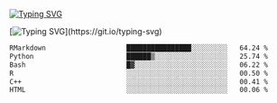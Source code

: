 [![Typing SVG](https://readme-typing-svg.demolab.com?font=Fira+Code&duration=1&pause=1000&center=true&vCenter=true&width=435&lines=Ivy+Streeter)](https://git.io/typing-svg)

[![Typing SVG](https://readme-typing-svg.demolab.com?font=Fira+Code&pause=1000&center=true&width=435&lines=Hello%2C+nice+to+meet+you!;I+am+a+researcher+in+biotech.;I+am+interested+in+bioinformatics.;I+am+self-taught+and+love+learning.;Feel+free+to+reach+out!)](https://git.io/typing-svg)
<!--START_SECTION:waka-->

```txt
RMarkdown                    ████████████████░░░░░░░░░   64.24 %
Python                       ██████▒░░░░░░░░░░░░░░░░░░   25.74 %
Bash                         █▓░░░░░░░░░░░░░░░░░░░░░░░   06.22 %
R                            ░░░░░░░░░░░░░░░░░░░░░░░░░   00.50 %
C++                          ░░░░░░░░░░░░░░░░░░░░░░░░░   00.41 %
HTML                         ░░░░░░░░░░░░░░░░░░░░░░░░░   00.06 %
```

<!--END_SECTION:waka-->
